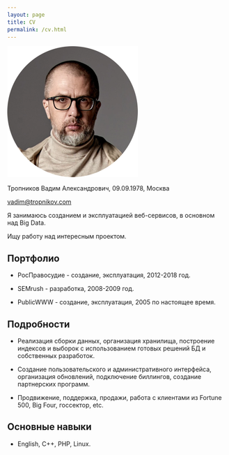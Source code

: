```yaml
---
layout: page
title: CV
permalink: /cv.html
---
```


<img src="/adv5.webp" width="300" height="300" alt="Тропников Вадим" />

Тропников Вадим Александрович, 09.09.1978, Москва

[vadim@tropnikov.com](mailto:vadim@tropnikov.com)

Я занимаюсь созданием и эксплуатацией веб-сервисов, в основном над Big Data. 

Ищу работу над интересным проектом.

## Портфолио

- РосПравосудие - создание, эксплуатация, 2012-2018 год.

- SEMrush - разработка, 2008-2009 год.

- PublicWWW - создание, эксплуатация, 2005 по настоящее время.

## Подробности 

- Реализация сборки данных, организация хранилища, построение индексов и выборок с использованием готовых решений БД и собственных разработок.
  
- Создание пользовательского и административного интерфейса, организация обновлений, подключение биллингов, создание партнерских программ.
  
- Продвижение, поддержка, продажи, работа с клиентами из Fortune 500, Big Four, госсектор, etc.

## Основные навыки 

- English, C++, PHP, Linux.
